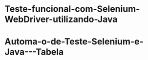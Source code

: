 # Teste-funcional-com-Selenium-WebDriver-utilizando-Java
# Automa-o-de-Teste-Selenium-e-Java---Tabela
